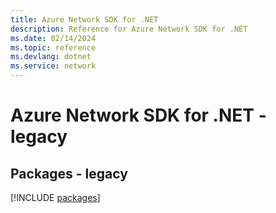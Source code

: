 ```yaml
---
title: Azure Network SDK for .NET
description: Reference for Azure Network SDK for .NET
ms.date: 02/14/2024
ms.topic: reference
ms.devlang: dotnet
ms.service: network
---
```

# Azure Network SDK for .NET - legacy
## Packages - legacy
[!INCLUDE [packages](network-index.md)]